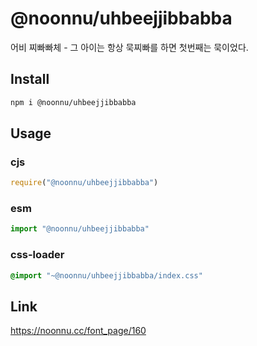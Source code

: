 # @noonnu/uhbeejjibbabba
어비 찌빠빠체 - 그 아이는 항상 묵찌빠를 하면 첫번째는 묵이었다.

## Install
```sh
npm i @noonnu/uhbeejjibbabba
```
## Usage
### cjs
```js
require("@noonnu/uhbeejjibbabba")
```
### esm
```js
import "@noonnu/uhbeejjibbabba"
```
### css-loader
```css
@import "~@noonnu/uhbeejjibbabba/index.css"
```

## Link
https://noonnu.cc/font_page/160